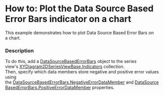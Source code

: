 # How to: Plot the Data Source Based Error Bars indicator on a chart


This example demonstrates how to plot Data Source Based Error Bars on a chart.


<h3>Description</h3>

<p>To do this, add a&nbsp;<a href="https://documentation.devexpress.com/#CoreLibraries/clsDevExpressXtraChartsDataSourceBasedErrorBarstopic">DataSourceBasedErrorBars</a>&nbsp;object to the series view's&nbsp;<a href="https://documentation.devexpress.com/#CoreLibraries/DevExpressXtraChartsXYDiagram2DSeriesViewBase_Indicatorstopic">XYDiagram2DSeriesViewBase.Indicators</a>&nbsp;collection. Then,&nbsp;specify&nbsp;which data members&nbsp;store negative and positive error values using the&nbsp;<a href="https://documentation.devexpress.com/#CoreLibraries/DevExpressXtraChartsDataSourceBasedErrorBars_NegativeErrorDataMembertopic">DataSourceBasedErrorBars.NegativeErrorDataMember</a>&nbsp;and&nbsp;<a href="https://documentation.devexpress.com/#CoreLibraries/DevExpressXtraChartsDataSourceBasedErrorBars_PositiveErrorDataMembertopic">DataSourceBasedErrorBars.PositiveErrorDataMember</a>&nbsp;properties.</p>

<br/>



